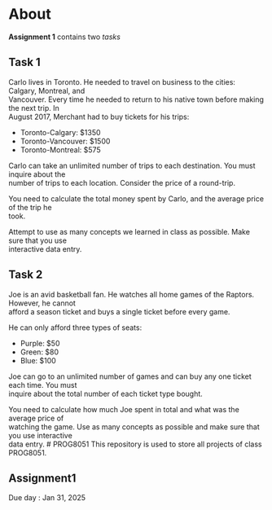 # About

**Assignment 1** contains two *tasks*

## Task 1

Carlo lives in Toronto. He needed to travel on business to the cities:  Calgary, Montreal, and  
Vancouver.  Every time he needed to return to his native town before making  the next  trip. In  
August 2017, Merchant had to buy tickets for his trips:  

 - Toronto-Calgary: $1350
 - Toronto-Vancouver: $1500
 - Toronto-Montreal: $575
 
Carlo can take  an unlimited  number of trips to  each destination. You must  inquire about  the  
number of trips to each location. Consider the price  of  a round-trip.  

You need to calculate the total  money  spent by  Carlo,  and the average price of the trip he  
took.  

Attempt to use as many concepts we  learned in class as possible.  Make sure that you  use  
interactive data entry.  

## Task 2

Joe is an avid basketball fan. He watches all home games of the Raptors. However, he cannot  
afford a season ticket and  buys  a single  ticket before every game.  

He can only afford three types of seats:  

 - Purple: $50  
 - Green: $80  
 - Blue: $100  
 
Joe can go to an unlimited number of games and can buy any one ticket each time. You must  
inquire about the total number of each ticket type bought.  

You need to calculate how much Joe spent in total and what was the average price of  
watching the game. Use as many concepts as possible and make sure that you use interactive  
data entry.  # PROG8051
This repository is used to store all projects of class PROG8051.

## Assignment1
Due day : Jan 31, 2025

